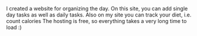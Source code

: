 I created a website for organizing the day. On this site, you can add single day tasks as well as daily tasks. Also on my site you can track your diet, i.e. count calories
The hosting is free, so everything takes a very long time to load :)

